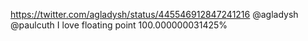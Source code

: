 https://twitter.com/agladysh/status/445546912847241216 @agladysh @paulcuth I love floating point 100.000000031425%
